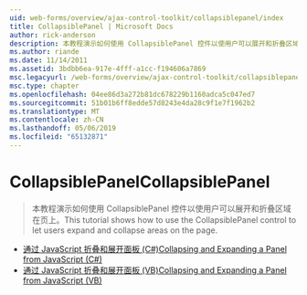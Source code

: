 ```yaml
---
uid: web-forms/overview/ajax-control-toolkit/collapsiblepanel/index
title: CollapsiblePanel | Microsoft Docs
author: rick-anderson
description: 本教程演示如何使用 CollapsiblePanel 控件以使用户可以展开和折叠区域在页上。
ms.author: riande
ms.date: 11/14/2011
ms.assetid: 3bdbb6ea-917e-4fff-a1cc-f194606a7869
msc.legacyurl: /web-forms/overview/ajax-control-toolkit/collapsiblepanel
msc.type: chapter
ms.openlocfilehash: 04ee86d3a272b81dc678229b1160adca5c047ed7
ms.sourcegitcommit: 51b01b6ff8edde57d8243e4da28c9f1e7f1962b2
ms.translationtype: MT
ms.contentlocale: zh-CN
ms.lasthandoff: 05/06/2019
ms.locfileid: "65132871"
---
```

# <a name="collapsiblepanel"></a><span data-ttu-id="893ce-103">CollapsiblePanel</span><span class="sxs-lookup"><span data-stu-id="893ce-103">CollapsiblePanel</span></span>

> <span data-ttu-id="893ce-104">本教程演示如何使用 CollapsiblePanel 控件以使用户可以展开和折叠区域在页上。</span><span class="sxs-lookup"><span data-stu-id="893ce-104">This tutorial shows how to use the CollapsiblePanel control to let users expand and collapse areas on the page.</span></span>

- [<span data-ttu-id="893ce-105">通过 JavaScript 折叠和展开面板 (C#)</span><span class="sxs-lookup"><span data-stu-id="893ce-105">Collapsing and Expanding a Panel from JavaScript (C#)</span></span>](collapsing-and-expanding-a-panel-from-javascript-cs.md)
- [<span data-ttu-id="893ce-106">通过 JavaScript 折叠和展开面板 (VB)</span><span class="sxs-lookup"><span data-stu-id="893ce-106">Collapsing and Expanding a Panel from JavaScript (VB)</span></span>](collapsing-and-expanding-a-panel-from-javascript-vb.md)
